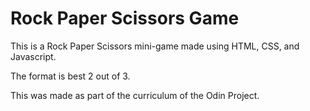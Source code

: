# Rock Paper Scissors Game

This is a Rock Paper Scissors mini-game made using HTML, CSS, and Javascript.

The format is best 2 out of 3.

This was made as part of the curriculum of the Odin Project.
